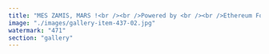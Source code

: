 ```yaml
---
title: "MES ZAMIS, MARS !<br /><br />Powered by <br /><br />Ethereum Foundation Eigen Labs Morpho<br />Solana Foundation<br /><br />https://lnkd.in/eCYQZPt6<br /><br />elon musk sad"
image: "./images/gallery-item-437-02.jpg"
watermark: "471"
section: "gallery"
---
```

